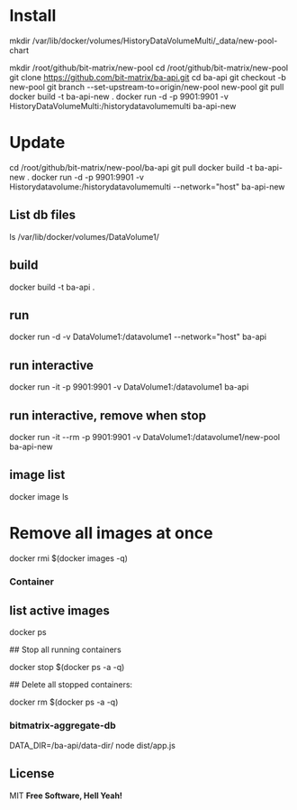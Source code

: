 # Install

mkdir /var/lib/docker/volumes/HistoryDataVolumeMulti/\_data/new-pool-chart

mkdir /root/github/bit-matrix/new-pool
cd /root/github/bit-matrix/new-pool
git clone https://github.com/bit-matrix/ba-api.git
cd ba-api
git checkout -b new-pool
git branch --set-upstream-to=origin/new-pool new-pool
git pull
docker build -t ba-api-new .
docker run -d -p 9901:9901 -v HistoryDataVolumeMulti:/historydatavolumemulti ba-api-new

# Update

cd /root/github/bit-matrix/new-pool/ba-api
git pull
docker build -t ba-api-new .
docker run -d -p 9901:9901 -v Historydatavolume:/historydatavolumemulti --network="host" ba-api-new

## List db files

ls /var/lib/docker/volumes/DataVolume1/

## build

docker build -t ba-api .

## run

docker run -d -v DataVolume1:/datavolume1 --network="host" ba-api

## run interactive

docker run -it -p 9901:9901 -v DataVolume1:/datavolume1 ba-api

## run interactive, remove when stop

docker run -it --rm -p 9901:9901 -v DataVolume1:/datavolume1/new-pool ba-api-new

## image list

docker image ls

# Remove all images at once

docker rmi $(docker images -q)

### Container

## list active images

docker ps

## Stop all running containers

docker stop $(docker ps -a -q)

## Delete all stopped containers:

docker rm $(docker ps -a -q)

### bitmatrix-aggregate-db

DATA_DIR=/ba-api/data-dir/ node dist/app.js

## License

MIT
**Free Software, Hell Yeah!**
